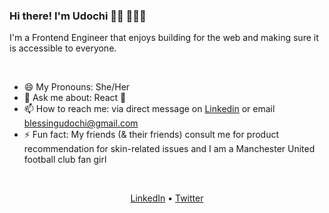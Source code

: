  <h3 align="left">Hi there! I'm Udochi 👋🏽 👩🏽‍💻 </h3>
  <p align="left">I'm a Frontend Engineer that enjoys building for the web and making sure it is accessible to everyone.</p>

<br />

- 😄 My Pronouns: She/Her   
- 💬 Ask me about: React 🥰 
- 📫 How to reach me: via direct message on [Linkedin](https://www.linkedin.com/in/udochi-oparaocha-16a01388/) or email blessingudochi@gmail.com
- ⚡ Fun fact: My friends (& their friends) consult me for product recommendation for skin-related issues and I am a Manchester United football club fan girl

<br />

 <p align="center">
   <a href="https://www.linkedin.com/in/udochi-oparaocha-16a01388/">LinkedIn</a> •
   <a href="https://twitter.com/udochiop">Twitter</a>
 </p>

